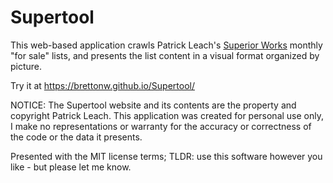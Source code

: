 # Supertool
This web-based application crawls Patrick Leach's [Superior Works](http://www.supertool.com/) monthly "for sale" lists, and presents the list content in a visual format organized by picture.

Try it at https://brettonw.github.io/Supertool/

NOTICE: The Supertool website and its contents are the property and copyright Patrick Leach. This application was created for personal use only, I make no representations or warranty for the accuracy or correctness of the code or the data it presents.

Presented with the MIT license terms; TLDR: use this software however you like - but please let me know.

